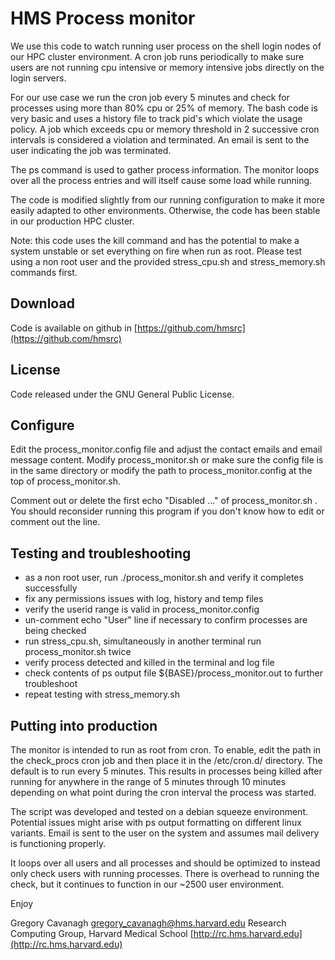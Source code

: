 # HMS Process monitor

We use this code to watch running user process on the shell login nodes of our HPC cluster environment.  A cron job runs periodically to make sure users are not running cpu intensive or memory intensive jobs directly on the login servers.

For our use case we run the cron job every 5 minutes and check for processes using more than 80% cpu or 25% of memory.  The bash code is very basic and uses a history file to track pid's which violate the usage policy.  A job which exceeds cpu or memory threshold in 2 successive cron intervals is considered a violation and terminated.  An email is sent to the user indicating the job was terminated.

The ps command is used to gather process information.  The monitor loops over all the process entries and will itself cause some load while running.

The code is modified slightly from our running configuration to make it more easily adapted to other environments.  Otherwise, the code has been stable in our production HPC cluster.

Note: this code uses the kill command and has the potential to make a system unstable or set everything on fire when run as root.
Please test using a non root user and the provided stress_cpu.sh and stress_memory.sh commands first. 

## Download 

Code is available on github in [https://github.com/hmsrc](https://github.com/hmsrc)

## License

Code released under the GNU General Public License.

## Configure

Edit the process_monitor.config file and adjust the contact emails and email message content.  Modify process_monitor.sh or make sure the config file is in the same directory or modify the path to process_monitor.config at the top of process_monitor.sh.

Comment out or delete the first echo "Disabled ..." of process_monitor.sh .  You should reconsider running this program if you don't know how to edit or comment out the line.


## Testing and troubleshooting

* as a non root user, run ./process_monitor.sh and verify it completes successfully
* fix any permissions issues with log, history and temp files
* verify the userid range is valid in process_monitor.config
* un-comment echo "User" line if necessary to confirm processes are being checked
* run stress_cpu.sh, simultaneously in another terminal run process_monitor.sh twice
* verify process detected and killed in the terminal and log file
* check contents of ps output file ${BASE}/process_monitor.out to further troubleshoot
* repeat testing with stress_memory.sh

## Putting into production

The monitor is intended to run as root from cron.  To enable, edit the path in the check_procs cron job and then place it in the /etc/cron.d/ directory.  The default is to run every 5 minutes.  This results in processes being killed after running for anywhere in the range of 5 minutes through 10 minutes depending on what point during the cron interval the process was started.

The script was developed and tested on a debian squeeze environment.  Potential issues might arise with ps output formatting on different linux variants. Email is sent to the user on the system and assumes mail delivery is functioning properly. 

It loops over all users and all processes and should be optimized to instead only check users with running processes.  There is overhead to running the check, but it continues to function in our ~2500 user environment.
 
Enjoy

Gregory Cavanagh
gregory_cavanagh@hms.harvard.edu
Research Computing Group, Harvard Medical School
[http://rc.hms.harvard.edu](http://rc.hms.harvard.edu)
